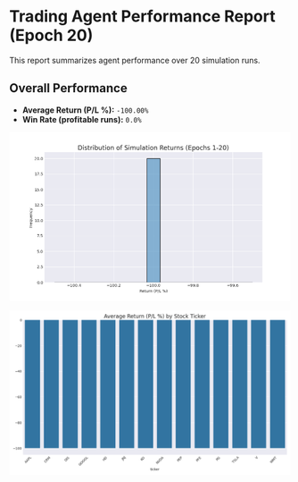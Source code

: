 # Trading Agent Performance Report (Epoch 20)

This report summarizes agent performance over 20 simulation runs.

## Overall Performance
- **Average Return (P/L %):** `-100.00%`
- **Win Rate (profitable runs):** `0.0%`

![Returns Distribution](epoch_20_returns_distribution.png)

![Performance by Ticker](epoch_20_performance_by_ticker.png)

